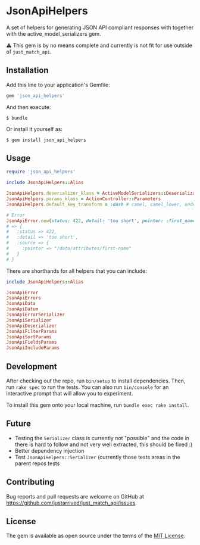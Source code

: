 # JsonApiHelpers

A set of helpers for generating JSON API compliant responses with together with the active_model_serializers gem.

:warning: This gem is by no means complete and currently is not fit for use outside of `just_match_api`.

## Installation

Add this line to your application's Gemfile:

```ruby
gem 'json_api_helpers'
```

And then execute:

    $ bundle

Or install it yourself as:

    $ gem install json_api_helpers

## Usage

```ruby
require 'json_api_helpers'

include JsonApiHelpers::Alias

JsonApiHelpers.deserializer_klass = ActiveModelSerializers::Deserialization
JsonApiHelpers.params_klass = ActionController::Parameters
JsonApiHelpers.default_key_transform = :dash # camel, camel_lower, underscore, unaltered

# Error
JsonApiError.new(status: 422, detail: 'too short', pointer: :first_name).to_h
# => {
#   :status => 422,
#   :detail => 'too short',
#   :source => {
#     :pointer => "/data/attributes/first-name"
#   }
# }
```

There are shorthands for all helpers that you can include:

```ruby
include JsonApiHelpers::Alias

JsonApiError
JsonApiErrors
JsonApiData
JsonApiDatum
JsonApiErrorSerializer
JsonApiSerializer
JsonApiDeserializer
JsonApiFilterParams
JsonApiSortParams
JsonApiFieldsParams
JsonApiIncludeParams
```

## Development

After checking out the repo, run `bin/setup` to install dependencies. Then, run `rake spec` to run the tests. You can also run `bin/console` for an interactive prompt that will allow you to experiment.

To install this gem onto your local machine, run `bundle exec rake install`.

## Future

* Testing the `Serializer` class is currently not "possible" and the code in there is hard to follow and not very well extracted, this should be fixed :)
* Better dependency injection
* Test `JsonApiHelpers::Serializer` (currently those tests areas in the parent repos tests

## Contributing

Bug reports and pull requests are welcome on GitHub at https://github.com/justarrived/just_match_api/issues.

## License

The gem is available as open source under the terms of the [MIT License](http://opensource.org/licenses/MIT).

